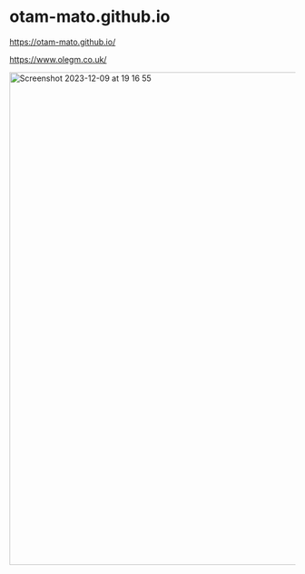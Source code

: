 # otam-mato.github.io

https://otam-mato.github.io/

https://www.olegm.co.uk/


<img width="868" alt="Screenshot 2023-12-09 at 19 16 55" src="https://github.com/otam-mato/otam-mato.github.io/assets/113034133/82f2c4db-944c-415e-834c-c59b49b11b35">


